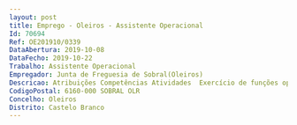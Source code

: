 ```yaml
--- 
layout: post
title: Emprego - Oleiros - Assistente Operacional
Id: 70694
Ref: OE201910/0339
DataAbertura: 2019-10-08
DataFecho: 2019-10-22
Trabalho: Assistente Operacional
Empregador: Junta de Freguesia de Sobral(Oleiros)
Descricao: Atribuições Competências Atividades  Exercício de funções operacionais área da Limpeza Urbana, Jardins e Cemitério, designadamente a) Condução dos veículos da Freguesia b) Manutenção e limpeza de espaços verdes c) Manutenção e limpeza do Cemitério da Freguesia d) Funções genéricas de coveiro e) Varredura e limpeza de ruas, vias públicas e sarjetas f) Outras tarefas que lhe sejam indicadas enquadradas no conteúdo funcional de grau 1.
CodigoPostal: 6160-000 SOBRAL OLR
Concelho: Oleiros
Distrito: Castelo Branco
--- 
```

